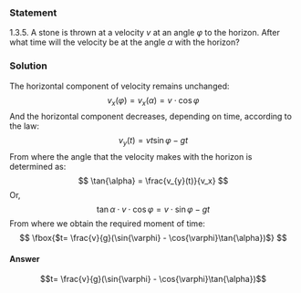 ###  Statement 

$1.3.5.$ A stone is thrown at a velocity $v$ at an angle $\varphi$ to the horizon. After what time will the velocity be at the angle $\alpha$ with the horizon? 

### Solution

The horizontal component of velocity remains unchanged: $$ v_{x}(\varphi) = v_{x}(\alpha ) = v \cdot \cos{\varphi} $$ And the horizontal component decreases, depending on time, according to the law: $$ v_{y}(t) = vt \sin{\varphi} - gt $$ From where the angle that the velocity makes with the horizon is determined as: $$ \tan{\alpha} = \frac{v_{y}(t)}{v_x} $$ Or, $$ \tan{\alpha} \cdot v \cdot \cos{\varphi} = v \cdot \sin{\varphi} - gt $$ From where we obtain the required moment of time: $$ \fbox{$t= \frac{v}{g}(\sin{\varphi} - \cos{\varphi}\tan{\alpha})$} $$ 

#### Answer

$$t= \frac{v}{g}(\sin{\varphi} - \cos{\varphi}\tan{\alpha})$$ 
